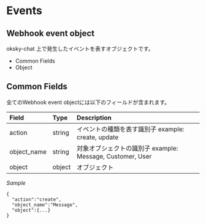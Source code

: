 # Events

## Webhook event object

oksky-chat 上で発生したイベントを表すオブジェクトです。

* Common Fields
* Object

## Common Fields

全てのWebhook event objectには以下のフィールドが含まれます。

| Field | Type | Description |
| :--- | :--- | :--- |
| action | string | イベントの種類を表す識別子 example: create, update |
| object\_name | string | 対象オブシェクトの識別子 example: Message, Customer, User |
| object | object | オブジェクト |

_Sample_

```text
{
  "action":"create",
  "object_name":"Message",
  "object":{...}
}
```


